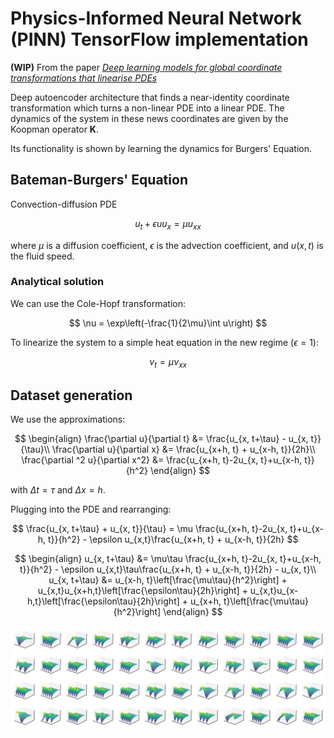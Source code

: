 # Physics-Informed Neural Network (PINN) TensorFlow implementation
**(WIP)**
From the paper [_Deep learning models for global coordinate transformations that linearise PDEs_](https://www.cambridge.org/core/journals/european-journal-of-applied-mathematics/article/abs/deep-learning-models-for-global-coordinate-transformations-that-linearise-pdes/4C3252EA5D681D07D933AD31EE539192)

Deep autoencoder architecture that finds a near-identity coordinate transformation which turns a non-linear PDE into a linear PDE. 
The dynamics of the system in these news coordinates are given by the Koopman operator **K**.
  
Its functionality is shown by learning the dynamics for Burgers' Equation.

## Bateman-Burgers' Equation
Convection-diffusion PDE

$$
u_t + \epsilon u u_x = \mu u_{xx}
$$

where $\mu$ is a diffusion coefficient, $\epsilon$ is the advection coefficient, and $u(x, t)$ is the fluid speed.

### Analytical solution
We can use the Cole-Hopf transformation:

$$
\nu = \exp\left(-\frac{1}{2\mu}\int u\right) 
$$

To linearize the system to a simple heat equation in the new regime ($\epsilon = 1$):

$$
\nu_t = \mu\nu_{xx}
$$

## Dataset generation
We use the approximations:

$$
\begin{align}
\frac{\partial u}{\partial t} &= \frac{u_{x, t+\tau} - u_{x, t}}{\tau}\\
\frac{\partial u}{\partial x} &= \frac{u_{x+h, t} + u_{x-h, t}}{2h}\\
\frac{\partial ^2 u}{\partial x^2} &= \frac{u_{x+h, t}-2u_{x, t}+u_{x-h, t}}{h^2}
\end{align}
$$

with $\Delta t = \tau$ and $\Delta x = h$.

Plugging into the PDE and rearranging:

$$
\frac{u_{x, t+\tau} + u_{x, t}}{\tau} = \mu \frac{u_{x+h, t}-2u_{x, t}+u_{x-h, t}}{h^2} - \epsilon u_{x,t}\frac{u_{x+h, t} + u_{x-h, t}}{2h}
$$

$$
\begin{align}
u_{x, t+\tau} &= \mu\tau \frac{u_{x+h, t}-2u_{x, t}+u_{x-h, t}}{h^2} - \epsilon u_{x,t}\tau\frac{u_{x+h, t} + u_{x-h, t}}{2h} - u_{x, t}\\
u_{x, t+\tau} &= u_{x-h, t}\left[\frac{\mu\tau}{h^2}\right] + u_{x,t}u_{x+h,t}\left[\frac{\epsilon\tau}{2h}\right] + u_{x,t}u_{x-h,t}\left[\frac{\epsilon\tau}{2h}\right] + u_{x+h, t}\left[\frac{\mu\tau}{h^2}\right]
\end{align}
$$

<img src="images/burgers_data.png" align="center" width="750px"> <br>
